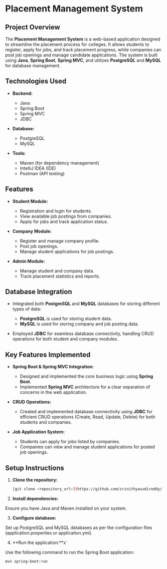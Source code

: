 # Placement Management System

## Project Overview

The **Placement Management System** is a web-based application designed to streamline the placement process for colleges. It allows students to register, apply for jobs, and track placement progress, while companies can post job openings and manage candidate applications. The system is built using **Java**, **Spring Boot**, **Spring MVC**, and utilizes **PostgreSQL** and **MySQL** for database management.

## Technologies Used

- **Backend:**
  - Java
  - Spring Boot
  - Spring MVC
  - JDBC

- **Database:**
  - PostgreSQL
  - MySQL

- **Tools:**
  - Maven (for dependency management)
  - IntelliJ IDEA (IDE)
  - Postman (API testing)

## Features

- **Student Module:**
  - Registration and login for students.
  - View available job postings from companies.
  - Apply for jobs and track application status.

- **Company Module:**
  - Register and manage company profile.
  - Post job openings.
  - Manage student applications for job postings.

- **Admin Module:**
  - Manage student and company data.
  - Track placement statistics and reports.

## Database Integration

- Integrated both **PostgreSQL** and **MySQL** databases for storing different types of data:
  - **PostgreSQL** is used for storing student data.
  - **MySQL** is used for storing company and job posting data.

- Employed **JDBC** for seamless database connectivity, handling CRUD operations for both student and company modules.

## Key Features Implemented

- **Spring Boot & Spring MVC Integration:**
  - Designed and implemented the core business logic using **Spring Boot**.
  - Implemented **Spring MVC** architecture for a clear separation of concerns in the web application.

- **CRUD Operations:**
  - Created and implemented database connectivity using **JDBC** for efficient CRUD operations (Create, Read, Update, Delete) for both students and companies.

- **Job Application System:**
  - Students can apply for jobs listed by companies.
  - Companies can view and manage student applications for posted job openings.

## Setup Instructions

1. **Clone the repository:**
   ```bash
   [git clone <repository_url>](https://github.com/srinithyasudireddy/Placement-Management.git)
   ```
2. **Install dependencies:**

Ensure you have Java and Maven installed on your system.

3. **Configure database:**

Set up PostgreSQL and MySQL databases as per the configuration files (application.properties or application.yml).

4. **Run the application:**x`

Use the following command to run the Spring Boot application:

```bash
mvn spring-boot:run
```

